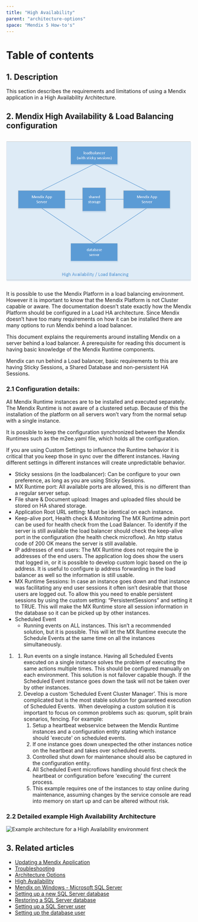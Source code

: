 ```yaml
---
title: "High Availability"
parent: "architecture-options"
space: "Mendix 5 How-to's"
---
```



# Table of contents

## 1. Description

This section describes the requirements and limitations of using a Mendix application in a High Availability Architecture.

## 2\. Mendix High Availability & Load Balancing configuration

## ![Simple HA Architecture](attachments/8785814/8946768.png)

It is possible to use the Mendix Platform in a load balancing environment. However it is important to know that the Mendix Platform is not Cluster capable or aware. The documentation doesn’t state exactly how the Mendix Platform should be configured in a Load HA architecture. Since Mendix doesn’t have too many requirements on how it can be installed there are many options to run Mendix behind a load balancer.

This document explains the requirements around installing Mendix on a server behind a load balancer. A prerequisite for reading this document is having basic knowledge of the Mendix Runtime components.

Mendix can run behind a Load balancer, basic requirements to this are having Sticky Sessions, a Shared Database and non-persistent HA Sessions.

### 2.1 Configuration details:

All Mendix Runtime instances are to be installed and executed separately. The Mendix Runtime is not aware of a clustered setup. Because of this the installation of the platform on all servers won’t vary from the normal setup with a single instance.

It is possible to keep the configuration synchronized between the Mendix Runtimes such as the m2ee.yaml file, which holds all the configuration.

If you are using Custom Settings to influence the Runtime behavior it is critical that you keep those in sync over the different instances. Having different settings in different instances will create unpredictable behavior.

*   Sticky sessions (in the loadbalancer):
    Can be configure to your own preference, as long as you are using Sticky Sessions.
*   MX Runtime port:
    All available ports are allowed, this is no different than a regular server setup.
*   File share & Document upload:
    Images and uploaded files should be stored on HA shared storage.
*   Application Root URL setting:
    Must be identical on each instance.
*   Keep-alive port, Health check & Monitoring
    The MX Runtime admin port can be used for health check from the Load Balancer. To identify if the server is still available the load balancer should check the keep-alive port in the configuration (the health check microflow). An http status code of 200 OK means the server is still available.
*   IP addresses of end users:
    The MX Runtime does not require the ip addresses of the end users. The application log does show the users that logged in, or it is possible to develop custom logic based on the ip address. It is useful to configure ip address forwarding in the load balancer as well so the information is still usable.
*   MX Runtime Sessions:
    In case an instance goes down and that instance was facilitating any end user sessions it often isn’t desirable that those users are logged out. To allow this you need to enable persistent sessions by using the custom setting: “PersistentSessions” and setting it to TRUE. This will make the MX Runtime store all session information in the database so it can be picked up by other instances.
*   Scheduled Event
    *   Running events on ALL instances. This isn’t a recommended solution, but it is possible. This will let the MX Runtime execute the Schedule Events at the same time on all the instances simultaneously.

1.  1.  Run events on a single instance. Having all Scheduled Events executed on a single instance solves the problem of executing the same actions multiple times. This should be configured manually on each environment. This solution is not failover capable though. If the Scheduled Event instance goes down the task will not be taken over by other instances.
    2.  Develop a custom ‘Scheduled Event Cluster Manager’. This is more complicated but is the most stable solution for guaranteed execution of Scheduled Events. 
        When developing a custom solution it is important to focus on common problems such as: quorum, split brain scenarios, fencing. For example:
        1.  Setup a heartbeat webservice between the Mendix Runtime instances and a configuration entity stating which instance should 'execute' on scheduled events.
        2.  If one instance goes down unexpected the other instances notice on the heartbeat and takes over scheduled events.
        3.  Controlled shut down for maintenance should also be captured in the configuration entity.
        4.  All Scheduled Event microflows handling should first check the heartbeat or configuration before 'executing' the current process.
        5.  This example requires one of the instances to stay online during maintenance, assuming changes by the service console are read into memory on start up and can be altered without risk.

### 2.2 Detailed example High Availability Architecture

![Example architecture for a High Availability environment](attachments/8785814/8946786.jpg)

## 3\. Related articles

*   [Updating a Mendix Application](updating-a-mendix-application)
*   [Troubleshooting](troubleshooting)
*   [Architecture Options](architecture-options)
*   [High Availability](high-availability)
*   [Mendix on Windows - Microsoft SQL Server](mendix-on-windows-microsoft-sql-server)
*   [Setting up a new SQL Server database](setting-up-a-new-sql-server-database)
*   [Restoring a SQL Server database](restoring-a-sql-server-database)
*   [Setting up a SQL Server user](setting-up-a-sql-server-user)
*   [Setting up the database user](setting-up-the-database-user)
